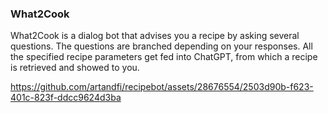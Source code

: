 ### What2Cook

What2Cook is a dialog bot that advises you a recipe by asking several questions. The questions are branched depending on your responses. All the specified recipe parameters get fed into ChatGPT, from which a recipe is retrieved and showed to you. 

https://github.com/artandfi/recipebot/assets/28676554/2503d90b-f623-401c-823f-ddcc9624d3ba
